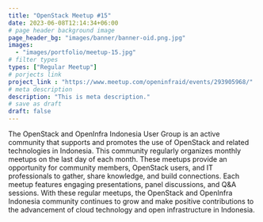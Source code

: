 ```yaml
---
title: "OpenStack Meetup #15"
date: 2023-06-08T12:14:34+06:00
# page header background image
page_header_bg: "images/banner/banner-oid.png.jpg"
images: 
  - "images/portfolio/meetup-15.jpg"
# filter types
types: ["Regular Meetup"]
# porjects link
project_link : "https://www.meetup.com/openinfraid/events/293905968/"
# meta description
description: "This is meta description."
# save as draft
draft: false
---
```


The OpenStack and OpenInfra Indonesia User Group is an active community that supports and promotes the use of OpenStack and related technologies in Indonesia. This community regularly organizes monthly meetups on the last day of each month. These meetups provide an opportunity for community members, OpenStack users, and IT professionals to gather, share knowledge, and build connections. Each meetup features engaging presentations, panel discussions, and Q&A sessions. With these regular meetups, the OpenStack and OpenInfra Indonesia community continues to grow and make positive contributions to the advancement of cloud technology and open infrastructure in Indonesia.

